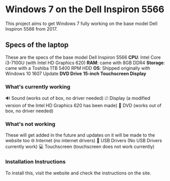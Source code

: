 # Windows 7 on the Dell Inspiron 5566
This project aims to get Windows 7 fully working on the base model Dell Inspiron 5566 from 2017.

## Specs of the laptop
These are the specs of the base model Dell Inspiron 5566
**CPU**: Intel Core i3-7100U (with Intel HD Graphics 620)
**RAM**: came with 8GB DDR4
**Storage**: came with a Toshiba 1TB 5400 RPM HDD
**OS**: Shipped originally with Windows 10 1607 Update
**DVD Drive**
**15-inch Touchscreen Display**

### What's currently working
🔊 Sound (works out of box, no driver needed)
⎚ Display (a modified version of the Intel HD Graphics 620 has been made)
📀 DVD (works out of box, no driver needed)

### What's not working
These will get added in the future and updates on it will be made to the website too
🌐 Internet (no internet drivers)
💾 USB Drivers (No USB Drivers currently work)
💻 Touchscreen (touchscreen does not work currently)

### Installation Instructions
To install this, visit the website and check the instructions on the site.
